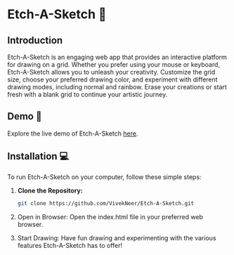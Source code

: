 # Etch-A-Sketch 🎨

## Introduction
Etch-A-Sketch is an engaging web app that provides an interactive platform for drawing on a grid. Whether you prefer using your mouse or keyboard, Etch-A-Sketch allows you to unleash your creativity. Customize the grid size, choose your preferred drawing color, and experiment with different drawing modes, including normal and rainbow. Erase your creations or start fresh with a blank grid to continue your artistic journey.

## Demo 🚀
Explore the live demo of Etch-A-Sketch [here]( vivekneer.github.io/Etch-A-Sketch/).

## Installation 💻
To run Etch-A-Sketch on your computer, follow these simple steps:

1. **Clone the Repository:**
   ```bash
   git clone https://github.com/VivekNeer/Etch-A-Sketch.git
2.  Open in Browser:
    Open the index.html file in your preferred web browser.

3.  Start Drawing:
    Have fun drawing and experimenting with the various features Etch-A-Sketch has to offer!
